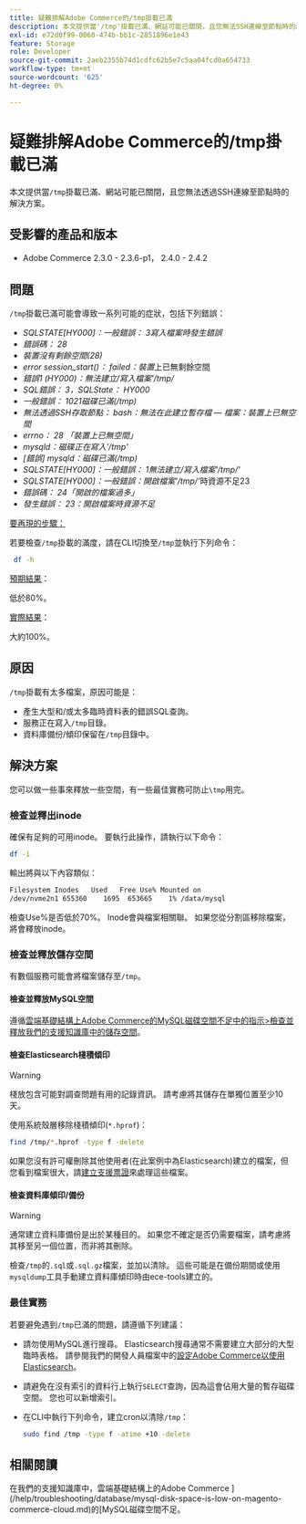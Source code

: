 ```yaml
---
title: 疑難排解Adobe Commerce的/tmp掛載已滿
description: 本文提供當'/tmp'掛載已滿、網站可能已關閉，且您無法SSH連線至節點時的解決方案。
exl-id: e72d0f99-0060-474b-bb1c-2851896e1e43
feature: Storage
role: Developer
source-git-commit: 2aeb2355b74d1cdfc62b5e7c5aa04fcd0a654733
workflow-type: tm+mt
source-wordcount: '625'
ht-degree: 0%

---
```


# 疑難排解Adobe Commerce的/tmp掛載已滿

本文提供當`/tmp`掛載已滿、網站可能已關閉，且您無法透過SSH連線至節點時的解決方案。

## 受影響的產品和版本

* Adobe Commerce 2.3.0 - 2.3.6-p1， 2.4.0 - 2.4.2

## 問題

`/tmp`掛載已滿可能會導致一系列可能的症狀，包括下列錯誤：

* *SQLSTATE[HY000]：一般錯誤： 3寫入檔案時發生錯誤*
* *錯誤碼： 28*
* *裝置沒有剩餘空間(28)*
* *error session_start()： failed：裝置*&#x200B;上已無剩餘空間
* *錯誤1 (HY000)：無法建立/寫入檔案&#39;/tmp/*
* *SQL錯誤： 3，SQLState： HY000*
* *一般錯誤： 1021磁碟已滿(/tmp)*
* *無法透過SSH存取節點：*
  *bash：無法在此建立暫存檔 — 檔案：裝置上已無空間*
* *errno： 28 「裝置上已無空間」*
* *mysqld：磁碟正在寫入&#39;/tmp&#39;*
* *[錯誤] mysqld：磁碟已滿(/tmp)*
* *SQLSTATE[HY000]：一般錯誤： 1無法建立/寫入檔案&#39;/tmp/&#39;*
* *SQLSTATE[HY000]：一般錯誤：開啟檔案&#39;/tmp/&#39;*&#x200B;時資源不足23
* *錯誤碼： 24「開啟的檔案過多」*
* *發生錯誤： 23：開啟檔案時資源不足*


<u>要再現的步驟：</u>

若要檢查`/tmp`掛載的滿度，請在CLI切換至`/tmp`並執行下列命令：

```bash
 df -h
```

<u>預期結果</u>：

低於80%。

<u>實際結果</u>：

大約100%。

## 原因

`/tmp`掛載有太多檔案，原因可能是：

* 產生大型和/或太多臨時資料表的錯誤SQL查詢。
* 服務正在寫入`/tmp`目錄。
* 資料庫備份/傾印保留在`/tmp`目錄中。

## 解決方案

您可以做一些事來釋放一些空間，有一些最佳實務可防止`\tmp`用完。

### 檢查並釋出inode

確保有足夠的可用inode。 要執行此操作，請執行以下命令：

```bash
df -i
```

輸出將與以下內容類似：

```bash
Filesystem Inodes   Used   Free Use% Mounted on
/dev/nvme2n1 655360    1695  653665    1% /data/mysql
```

檢查Use%是否低於70%。 Inode會與檔案相關聯。 如果您從分割區移除檔案，將會釋放inode。

### 檢查並釋放儲存空間

有數個服務可能會將檔案儲存至`/tmp`。

#### 檢查並釋放MySQL空間

遵循[雲端基礎結構上Adobe Commerce的MySQL磁碟空間不足中的指示>檢查並釋放我們的支援知識庫中的儲存空間](/help/troubleshooting/database/mysql-disk-space-is-low-on-magento-commerce-cloud.md#check_and_free)。

#### 檢查Elasticsearch棧積傾印

>[!WARNING]
>
>棧放包含可能對調查問題有用的記錄資訊。 請考慮將其儲存在單獨位置至少10天。

使用系統殼層移除棧積傾印(`*.hprof`)：

```bash
find /tmp/*.hprof -type f -delete
```

如果您沒有許可權刪除其他使用者(在此案例中為Elasticsearch)建立的檔案，但您看到檔案很大，請[建立支援票證](/help/help-center-guide/help-center/magento-help-center-user-guide.md#submit-ticket)來處理這些檔案。

#### 檢查資料庫傾印/備份

>[!WARNING]
>
>通常建立資料庫備份是出於某種目的。 如果您不確定是否仍需要檔案，請考慮將其移至另一個位置，而非將其刪除。

檢查`/tmp`的`.sql`或`.sql.gz`檔案，並加以清除。 這些可能是在備份期間或使用`mysqldump`工具手動建立資料庫傾印時由ece-tools建立的。

### 最佳實務

若要避免遇到`/tmp`已滿的問題，請遵循下列建議：

* 請勿使用MySQL進行搜尋。 Elasticsearch搜尋通常不需要建立大部分的大型臨時表格。 請參閱我們的開發人員檔案中的[設定Adobe Commerce以使用Elasticsearch](https://experienceleague.adobe.com/en/docs/commerce-operations/configuration-guide/search/configure-search-engine)。
* 請避免在沒有索引的資料行上執行`SELECT`查詢，因為這會佔用大量的暫存磁碟空間。 您也可以新增索引。
* 在CLI中執行下列命令，建立cron以清除`/tmp`：

  ```bash
  sudo find /tmp -type f -atime +10 -delete
  ```

## 相關閱讀

在我們的支援知識庫中，雲端基礎結構上的Adobe Commerce ](/help/troubleshooting/database/mysql-disk-space-is-low-on-magento-commerce-cloud.md)的[MySQL磁碟空間不足。
